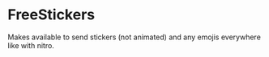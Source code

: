 # FreeStickers
Makes available to send stickers (not animated) and any emojis everywhere like with nitro.
